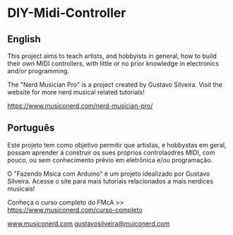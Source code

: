 # DIY-Midi-Controller

## English

This project aims to teach artists, and hobbyists in general, how to build their own MIDI controllers, with little or no prior knowledge in electronics and/or programming.

The "Nerd Musician Pro" is a project created by Gustavo Silveira. Visit the website for more nerd musical related tutorials!

https://www.musiconerd.com/nerd-musician-pro/


## Português

Este projeto tem como objetivo permitir que artistas, e hobbystas em geral, possam aprender a construir os sues próprios controlaodres MIDI, com pouco, ou sem conhecimento prévio em eletrônica e/ou programação.

O "Fazendo Msica com Arduino" é um projeto idealizado por Gustavo Silveira. Acesse o site para mais tutoriais relacionados a mais nerdices musicais!

Conheça o curso completo do FMcA >> https://www.musiconerd.com/curso-completo

www.musiconerd.com
gustavosilveira@muiconerd.com
